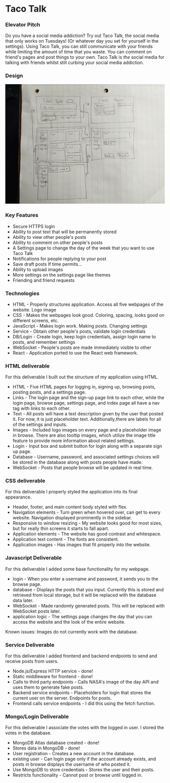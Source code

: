 # Taco Talk
### Elevator Pitch
Do you have a social media addiction? Try out Taco Talk, the social media that only works on Tuesdays! (Or whatever day you set for yourself in the settings). Using Taco Talk, you can still communicate with your friends while limiting the amount of time that you waste. You can comment on friend's pages and post things to your own. Taco Talk is *the* social media for talking with friends whilst still curbing your social media addiction. 

### Design
![Image of how the webpages will look and interact with each other](image-1.png)

### Key Features
+ Secure HTTPS login
+ Ability to post text that will be permanently stored
+ Ability to view other people's posts
+ Ability to comment on other people's posts
+ A Settings page to change the day of the week that you want to use Taco Talk
+ Notifications for people replying to your post
+ Save draft posts
If time permits...
+ Ability to upload images
+ More settings on the settings page like themes
+ Friending and friend requests

### Technologies
+ HTML - Properly structures application.  Access all five webpages of the website. Logo image
+ CSS - Makes the webpages look good. Coloring, spacing, looks good on different screens, etc. 
+ JavaScript - Makes login work. Making posts. Changing settings
+ Service - Obtain other people's posts, validate login credentials
+ DB/Login - Create login, keep login credentials, assign login name to posts, and remember settings
+ WebSocket - People's posts are made immediately visible to other
+ React - Application ported to use the React web framework.

### HTML deliverable

For this deliverable I built out the structure of my application using HTML.

+ HTML - Five HTML pages for logging in, signing up, browsing posts, posting posts, and a settings page. 
+ Links - The login page and the sign-up page link to each other, while the login page, browse page, settings page, and index page all have a nav tag with links to each other. 
+ Text - All posts will have a text description given by the user that posted it. For now, it is just placeholder text. Additionally,there are labels for all of the settings and inputs. 
+ Images - Included logo images on every page and a placeholder image in browse. There are also tooltip images, which utilize the image title feature to provide more information about related settings. 
+ Login - Input box and submit button for login along with a separate sign up page. 
+ Database - Username, password, and associated settings choices will be stored in the database along with posts people have made.
+ WebSocket - Posts that people browse will be updated in real time. 

### CSS deliverable

For this deliverable I properly styled the application into its final appearance.

+ Header, footer, and main content body styled with flex.
+ Navigation elements - Turn green when hovered over, can get to every website. Navigation displayed prominently in the sidebar. 
+ Responsive to window resizing - My website looks good for most sizes, but for really thin screens it starts to fall apart.
+ Application elements - The website has good contrast and whitespace.
+ Application text content - The fonts are consistent.
+ Application images - Has images that fit properly into the website. 

### Javascript Deliverable

For this deliverable I added some base functionality for my webpage. 

+ login - When you enter a username and password, it sends you to the browse page. 
+ database - Displays the posts that you input. Currently this is stored and retrieved from local storage, but it will be replaced with the database data later.
+ WebSocket - Made randomly generated posts. This will be replaced with WebSocket posts later.
+ application logic - The settings page changes the day that you can access the website and the look of the entire website.

Known issues: Images do not currently work with the database. 

### Service Deliverable

For this deliverable I added frontend and backend endpoints to send and receive posts from users.

+ Node.js/Express HTTP service - done!
+ Static middleware for frontend - done!
+ Calls to third party endpoints - Calls NASA's image of the day API and uses them to generate fake posts. 
+ Backend service endpoints - Placeholders for login that stores the current user on the server. Endpoints for posts.
+ Frontend calls service endpoints - I did this using the fetch function.

### Mongo/Login Deliverable

For this deliverable I associate the votes with the logged in user. I stored the votes in the database.

+ MongoDB Atlas database created - done!
+ Stores data in MongoDB - done!
+ User registration - Creates a new account in the database.
+ existing user - Can login page only if the account already exists, and posts in browse displays the username of who posted it.
+ Use MongoDB to store credentials - Stores the user and their posts.
+ Restricts functionality - Cannot post or browse until logged in.